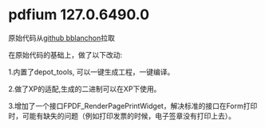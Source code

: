 # pdfium 127.0.6490.0

原始代码从[github bblanchon](https://github.com/bblanchon/pdfium-binaries/commit/8905f251148f371b1fd319aaada777f52f9ddd1a)拉取

在原始代码的基础上，做了以下改动:

1.内置了depot_tools, 可以一键生成工程，一键编译。

2.做了XP的适配,生成的二进制可以在XP下使用。

3.增加了一个接口FPDF_RenderPagePrintWidget，解决标准的接口在Form打印时，可能有缺失的问题（例如打印发票的时候，电子签章没有打印上去）。



